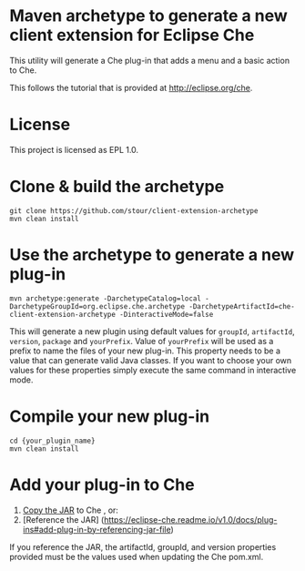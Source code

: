 # Maven archetype to generate a new client extension for Eclipse Che
This utility will generate a Che plug-in that adds a menu and a basic action to Che.

This follows the tutorial that is provided at http://eclipse.org/che.

# License
This project is licensed as EPL 1.0.

# Clone & build the archetype
    git clone https://github.com/stour/client-extension-archetype
    mvn clean install

# Use the archetype to generate a new plug-in
    mvn archetype:generate -DarchetypeCatalog=local -DarchetypeGroupId=org.eclipse.che.archetype -DarchetypeArtifactId=che-client-extension-archetype -DinteractiveMode=false
This will generate a new plugin using default values for `groupId`, `artifactId`, `version`, `package` and `yourPrefix`.
Value of `yourPrefix` will be used as a prefix to name the files of your new plug-in. This property needs to be a value that can generate valid Java classes.
If you want to choose your own values for these properties simply execute the same command in interactive mode.

# Compile your new plug-in
    cd {your_plugin_name}
    mvn clean install

# Add your plug-in to Che
1. [Copy the JAR](https://eclipse-che.readme.io/v1.0/docs/plug-ins#add-plug-in-by-copying-jar-file) to Che , or:
2. [Reference the JAR] (https://eclipse-che.readme.io/v1.0/docs/plug-ins#add-plug-in-by-referencing-jar-file)

If you reference the JAR, the artifactId, groupId, and version properties provided must be the values used when updating the Che pom.xml.
